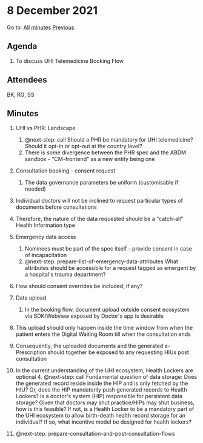 # 8 December 2021

Go to: [All minutes](../index.md) [Previous](./mom-0612.md)

## Agenda

1. To discuss UHI Telemedicine Booking Flow


## Attendees

BK, RG, SS

## Minutes

1. UHI vs PHR: Landscape

	1. @next-step: call 
     Should a PHR be mandatory for UHI telemedicine? Should it opt-in or opt-out at the country level?
	2. There is some divergence between the PHR spec and the ABDM sandbox - "CM-frontend" as a new entity being one
	
2. Consultation booking - consent request

	1. The data governance parameters be uniform (customisable if needed)
  2. Individual doctors will not be inclined to request particular types of documents before consultations
  3. Therefore, the nature of the data requested should be a "catch-all" Health Information type

3. Emergency data access

	1. Nominees must be part of the spec itself - provide consent in case of incapacitation
	2. @next-step: prepare-list-of-emergency-data-attributes
     What attributes should be accessible for a request tagged as emergent by a hospital's trauma department? 
  3. How should consent overrides be included, if any?

4. Data upload

	1. In the booking flow, document upload outside consent ecosystem via SDK/Webview exposed by Doctor's app is desirable
  2. This upload should only happen inside the time window from when the patient enters the Digital Waiting Room till when the consultation ends
  3. Consequently, the uploaded documents and the generated e-Prescription should together be exposed to any requesting HIUs post consultation
  4. In the current understanding of the UHI ecosystem, Health Lockers are optional
	4. @next-step: call
     Fundamental question of data storage: Does the generated record reside inside the HIP and is only fetched by the HIU? Or, does the HIP mandatorily push generated records to Health Lockers?
     Is a doctor's system (HIP) responsible for persistent data storage? Given that doctors may shut practice/HIPs may shut business, how is this feasible?
     If not, is a Health Locker to be a mandatory part of the UHI ecosystem to allow birth-death health record storage for an individual? If so, what incentive model be designed for health lockers? 
	
5. @next-step: prepare-consultation-and-post-consultation-flows
